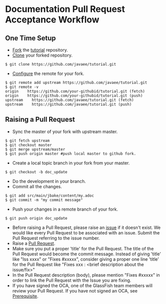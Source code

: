 # Documentation Pull Request Acceptance Workflow

## One Time Setup
* [Fork](https://help.github.com/articles/fork-a-repo/) the [tutorial](https://github.com/javaee/tutorial/) repository.
* [Clone](https://help.github.com/articles/cloning-a-repository/) your forked repository.
```
$ git clone https://github.com/javaee/tutorial.git
```
* [Configure](https://help.github.com/articles/configuring-a-remote-for-a-fork/) the remote for your fork.
```
$ git remote add upstream https://github.com/javaee/tutorial.git
$ git remote -v
origin    https://github.com/your-githubid/tutorial.git (fetch)
origin    https://github.com/your-githubid/tutorial.git (push)
upstream    https://github.com/javaee/tutorial.git (fetch)
upstream    https://github.com/javaee/tutorial.git (push)
```
## Raising a Pull Request
* Sync the master of your fork with upstream master.
```
$ git fetch upstream
$ git checkout master
$ git merge upstream/master
$ git push origin master #push local master to github fork.
```
* Create a local topic branch in your fork from your master.
```
$ git checkout -b doc_update
```
* Do the development in your branch.
* Commit all the changes.
```
$ git add src/main/jbake/content/my.adoc
$ git commit -m "my commit message"
 ```
 * Push your changes in a remote branch of your fork.
 ```
 $ git push origin doc_update
 ```
* Before raising a Pull Request, please raise an [issue](https://github.com/javaee/tutorial/issues) if it doesn't
exist. We would like every Pull Request to be associated with an issue. Submit the Pull Request referring to the issue
number.
* Raise a [Pull Request](https://github.com/javaee/tutorial/pulls).
* Make sure you put a proper 'title' for the Pull Request. The title of the Pull Request would become the commit
message. Instead of giving 'title' like "Iss xxxx" or "Fixes #xxxxx", consider giving a proper one line 'title' for
the Pull Request like "Fixes xxx : <brief description about the issue/fix>"
* In the Pull Request description (body), please mention "Fixes #xxxxx" in order to link the Pull Request with the
Issue you are fixing.
* If you have signed the OCA, one of the GlassFish team members will review your Pull Request. If you have not signed
an OCA, see [Prerequisite](#pre).
